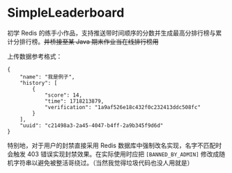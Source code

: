 # SimpleLeaderboard

初学 Redis 的练手小作品，支持推送带时间顺序的分数并生成最高分排行榜与累计分排行榜。~~并桥接至某 Java 期末作业当在线排行榜用~~


上传数据参考格式：
```
{
    "name": "我是例子",
    "history": [
        {
            "score": 14,
            "time": 1718213879,
            "verification": "1a9af526e18c432f0c232413ddc508fc"
        }
    ],
    "uuid": "c21498a3-2a45-4047-b4ff-2a9b345f9d6d"
}
```

特别地，对于用户的封禁直接采用 Redis 数据库中强制改名实现，名字不匹配时会触发 403 错误实现封禁效果。在实际使用时应把 `[BANNED_BY_ADMIN]` 修改成随机字符串以避免被整活哥绕过。（当然我觉得垃圾代码也没人用就是）
